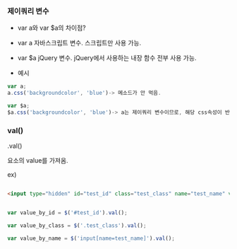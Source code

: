 
### 제이쿼리 변수

- var a와 var $a의 차이점?
- var a
 자바스크립트 변수. 스크립트만 사용 가능.
- var $a
  jQuery 변수. jQuery에서 사용하는 내장 함수 전부 사용 가능. 
  
- 예시
```javascript
var a;
a.css('backgroundcolor', 'blue')-> 메소드가 안 먹음.

var $a;
$a.css('backgroundcolor', 'blue')-> a는 제이쿼리 변수이므로, 해당 css속성이 반영.
```

### val()
.val()

요소의 value를 가져옴.

ex)

```html

<input type="hidden" id="test_id" class="test_class" name="test_name" value="test">

```

```javascript 

var value_by_id = $('#test_id').val();

var value_by_class = $('.test_class').val();

var value_by_name = $('input[name=test_name]').val();

```
